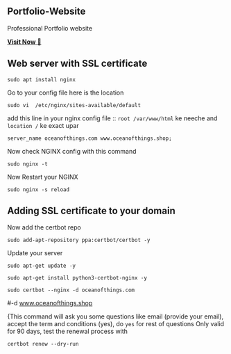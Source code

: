 ## Portfolio-Website
Professional Portfolio website

<a href="https://www.oceanofthings.shop" target="_blank">**Visit Now** 🚀</a>


## Web server with SSL certificate

```
sudo apt install nginx
```

Go to your config file here is the location
```
sudo vi  /etc/nginx/sites-available/default
```

add this line in your nginx config file ::  `root /var/www/html` ke neeche and `location /` ke exact upar 
```
server_name oceanofthings.com www.oceanofthings.shop;
```

Now check NGINX config with this command
```
sudo nginx -t
```

Now Restart your NGINX
```
sudo nginx -s reload
```

## Adding SSL certificate to your domain
Now add the certbot repo
```
sudo add-apt-repository ppa:certbot/certbot -y
```

Update your server
```
sudo apt-get update -y
```
```
sudo apt-get install python3-certbot-nginx -y
```
```
sudo certbot --nginx -d oceanofthings.com
```
#-d www.oceanofthings.shop

{This command will ask you some questions like email (provide your email), accept the term and conditions (yes), do `yes` for rest of questions
Only valid for 90 days, test the renewal process with
```
certbot renew --dry-run
```
